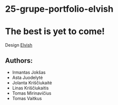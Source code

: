 # 25-grupe-portfolio-elvish

# The best is yet to come!

Design [Elvish](http://themesboss.com/elvish/index_6.html)


## Authors:
- Irmantas Jokšas
- Asta Juodelytė
- Jolanta Kriščiukaitė
- Linas Kriščiukaitis
- Tomas Mirinavičius
- Tomas Vaitkus

